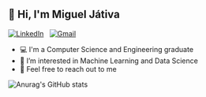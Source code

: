 ## 👋 Hi, I'm Miguel Játiva
<a href="https://www.linkedin.com/in/miguel-enrique-jativa-jimenez/?locale=en_US"><img alt="LinkedIn" src="https://img.shields.io/badge/linkedin%20-%230077B5.svg?&style=flat&logo=linkedin&logoColor=white"/></a> &nbsp;
<a href="mailto:migueljativa4@gmail.com"><img alt="Gmail" src="https://img.shields.io/badge/Gmail-D14836?style=flat&logo=gmail&logoColor=white" /></a> &nbsp;


- :computer: I'm a Computer Science and Engineering graduate 
- 👀 I’m interested in Machine Learning and Data Science
- 💬 Feel free to reach out to me 


![Anurag's GitHub stats](https://github-readme-stats.vercel.app/api?username=bishetheanswer&show_icons=true)


<!--- 
- 🌱 I’m currently learning ...
- 💞️ I’m looking to collaborate on ...
---!>
<!---
bishetheanswer/bishetheanswer is a ✨ special ✨ repository because its `README.md` (this file) appears on your GitHub profile.
You can click the Preview link to take a look at your changes.
--->
